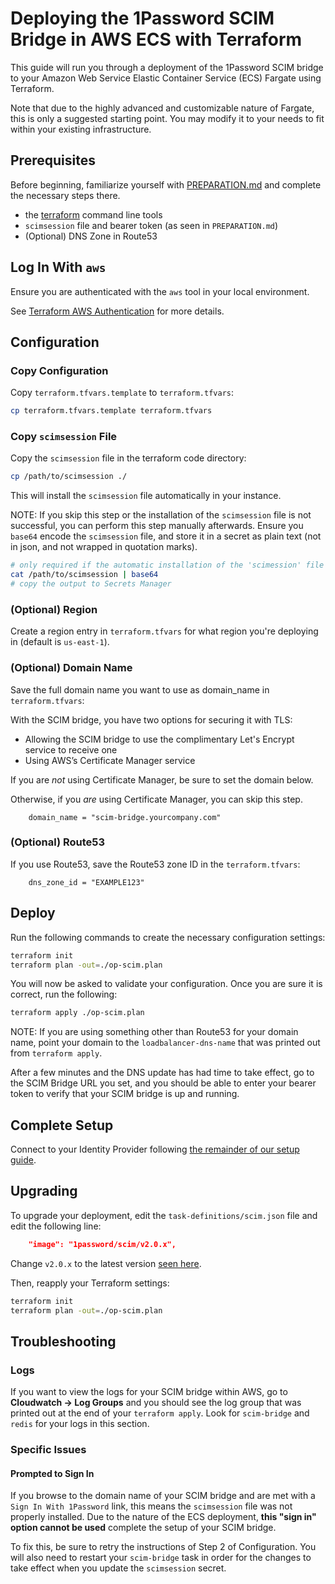 # Deploying the 1Password SCIM Bridge in AWS ECS with Terraform

This guide will run you through a deployment of the 1Password SCIM bridge to your Amazon Web Service Elastic Container Service (ECS) Fargate using Terraform. 

Note that due to the highly advanced and customizable nature of Fargate, this is only a suggested starting point. You may modify it to your needs to fit within your existing infrastructure.

## Prerequisites

Before beginning, familiarize yourself with [PREPARATION.md](/PREPARATION.md) and complete the necessary steps there.

- the [terraform](https://learn.hashicorp.com/tutorials/terraform/install-cli) command line tools
- `scimsession` file and bearer token (as seen in `PREPARATION.md`)
- (Optional) DNS Zone in Route53

## Log In With `aws`

Ensure you are authenticated with the `aws` tool in your local environment.

See [Terraform AWS Authentication](https://registry.terraform.io/providers/hashicorp/aws/latest/docs#authentication) for more details.

## Configuration

### Copy Configuration

Copy `terraform.tfvars.template` to `terraform.tfvars`:

```bash
cp terraform.tfvars.template terraform.tfvars
```

### Copy `scimsession` File

Copy the `scimsession` file in the terraform code directory:

```bash
cp /path/to/scimsession ./
```

This will install the `scimsession` file automatically in your instance.

NOTE: If you skip this step or the installation of the `scimsession` file is not successful, you can perform this step manually afterwards. Ensure you `base64` encode the `scimsession` file, and store it in a secret as plain text (not in json, and not wrapped in quotation marks).

```bash
# only required if the automatic installation of the 'scimession' file is not successful
cat /path/to/scimsession | base64
# copy the output to Secrets Manager
```

### (Optional) Region

Create a region entry in `terraform.tfvars` for what region you're deploying in (default is `us-east-1`).

### (Optional) Domain Name

Save the full domain name you want to use as domain_name in `terraform.tfvars`:

With the SCIM bridge, you have two options for securing it with TLS:

* Allowing the SCIM bridge to use the complimentary Let's Encrypt service to receive one
* Using AWS’s Certificate Manager service

If you are _not_ using Certificate Manager, be sure to set the domain below.

Otherwise, if you _are_ using Certificate Manager, you can skip this step.

```
    domain_name = "scim-bridge.yourcompany.com"
```

### (Optional) Route53 

If you use Route53, save the Route53 zone ID in the `terraform.tfvars`:

```
    dns_zone_id = "EXAMPLE123"
```

## Deploy

Run the following commands to create the necessary configuration settings:

```bash
terraform init
terraform plan -out=./op-scim.plan
```

You will now be asked to validate your configuration. Once you are sure it is correct, run the following:

```bash
terraform apply ./op-scim.plan
```

NOTE: If you are using something other than Route53 for your domain name, point your domain to the `loadbalancer-dns-name` that was printed out from `terraform apply`.

After a few minutes and the DNS update has had time to take effect, go to the SCIM Bridge URL you set, and you should be able to enter your bearer token to verify that your SCIM bridge is up and running.

## Complete Setup

Connect to your Identity Provider following [the remainder of our setup guide](https://support.1password.com/scim/#step-2-deploy-the-scim-bridge).

## Upgrading

To upgrade your deployment, edit the `task-definitions/scim.json` file and edit the following line:

```json
    "image": "1password/scim/v2.0.x",
```

Change `v2.0.x` to the latest version [seen here](https://app-updates.agilebits.com/product_history/SCIM).

Then, reapply your Terraform settings:

```bash
terraform init
terraform plan -out=./op-scim.plan
```

## Troubleshooting

### Logs

If you want to view the logs for your SCIM bridge within AWS, go to **Cloudwatch -> Log Groups** and you should see the log group that was printed out at the end of your `terraform apply`. Look for `scim-bridge` and `redis` for your logs in this section.

### Specific Issues

#### Prompted to Sign In

If you browse to the domain name of your SCIM bridge and are met with a `Sign In With 1Password` link, this means the `scimsession` file was not properly installed. Due to the nature of the ECS deployment, **this "sign in" option cannot be used** complete the setup of your SCIM bridge.

To fix this, be sure to retry the instructions of Step 2 of Configuration. You will also need to restart your `scim-bridge` task in order for the changes to take effect when you update the `scimsession` secret.
